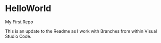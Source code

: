 # HelloWorld
My First Repo

This is an update to the Readme as I work with Branches from within Visual Studio Code.
